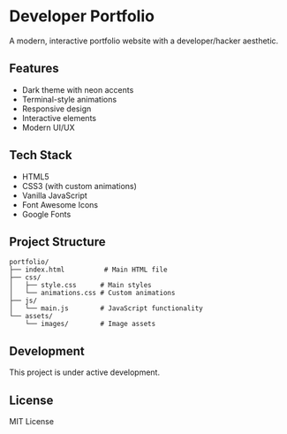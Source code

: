 # Developer Portfolio

A modern, interactive portfolio website with a developer/hacker aesthetic.

## Features
- Dark theme with neon accents
- Terminal-style animations
- Responsive design
- Interactive elements
- Modern UI/UX

## Tech Stack
- HTML5
- CSS3 (with custom animations)
- Vanilla JavaScript
- Font Awesome Icons
- Google Fonts

## Project Structure
```
portfolio/
├── index.html          # Main HTML file
├── css/
│   ├── style.css      # Main styles
│   └── animations.css # Custom animations
├── js/
│   └── main.js        # JavaScript functionality
└── assets/
    └── images/        # Image assets
```

## Development
This project is under active development.

## License
MIT License
